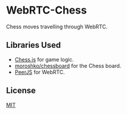 # WebRTC-Chess

Chess moves travelling through WebRTC.

## Libraries Used

- [Chess.js](https://github.com/jhlywa/chess.js) for game logic.
- [moroshko/chessboard](https://github.com/moroshko/chessboard) for the Chess board.
- [PeerJS](http://peerjs.com) for WebRTC.

## License

[MIT](/LICENSE.md)
